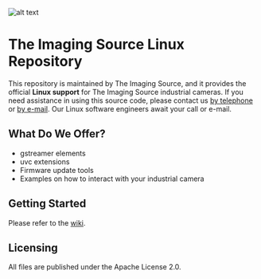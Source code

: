 ![alt text](http://s1.www.theimagingsource.com/img/tis_logo.png "The Imaging Source")

# The Imaging Source Linux Repository

This repository is maintained by The Imaging Source, and it provides the official **Linux support** for The Imaging Source industrial cameras. If you need assistance in using this source code, please contact us [by telephone](http://www.theimagingsource.com/en_US/company/locations/) or [by e-mail](http://www.theimagingsource.com/en_US/company/contact/). Our Linux software engineers await your call or e-mail.

## What Do We Offer?

* gstreamer elements
* uvc extensions
* Firmware update tools
* Examples on how to interact with your industrial camera

## Getting Started

Please refer to the [wiki](https://github.com/TheImagingSource/tiscamera/wiki).

## Licensing

All files are published under the Apache License 2.0.
